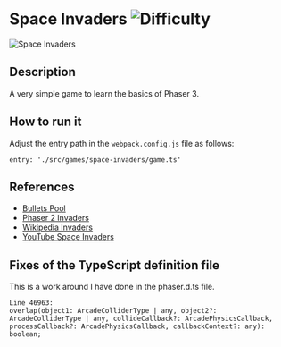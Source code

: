 # Space Invaders ![Difficulty](https://img.shields.io/badge/Difficulty-Intermediate-blue.svg)

![Space Invaders](https://github.com/digitsensitive/phaser3-typescript/blob/master/src/games/space-invaders/assets/github/spaceInvaders.png)

## Description

A very simple game to learn the basics of Phaser 3.

## How to run it

Adjust the entry path in the `webpack.config.js` file as follows:
```
entry: './src/games/space-invaders/game.ts'
```

## References

* [Bullets Pool](https://labs.phaser.io/edit.html?src=src\pools\bullets.js)
* [Phaser 2 Invaders](https://phaser.io/examples/v2/games/invaders)
* [Wikipedia Invaders](https://de.wikipedia.org/wiki/Space_Invaders)
* [YouTube Space Invaders](https://www.youtube.com/watch?v=kR2fjwr-TzA)

## Fixes of the TypeScript definition file

This is a work around I have done in the phaser.d.ts file.
```
Line 46963:
overlap(object1: ArcadeColliderType | any, object2?: ArcadeColliderType | any, collideCallback?: ArcadePhysicsCallback, processCallback?: ArcadePhysicsCallback, callbackContext?: any): boolean;

```
